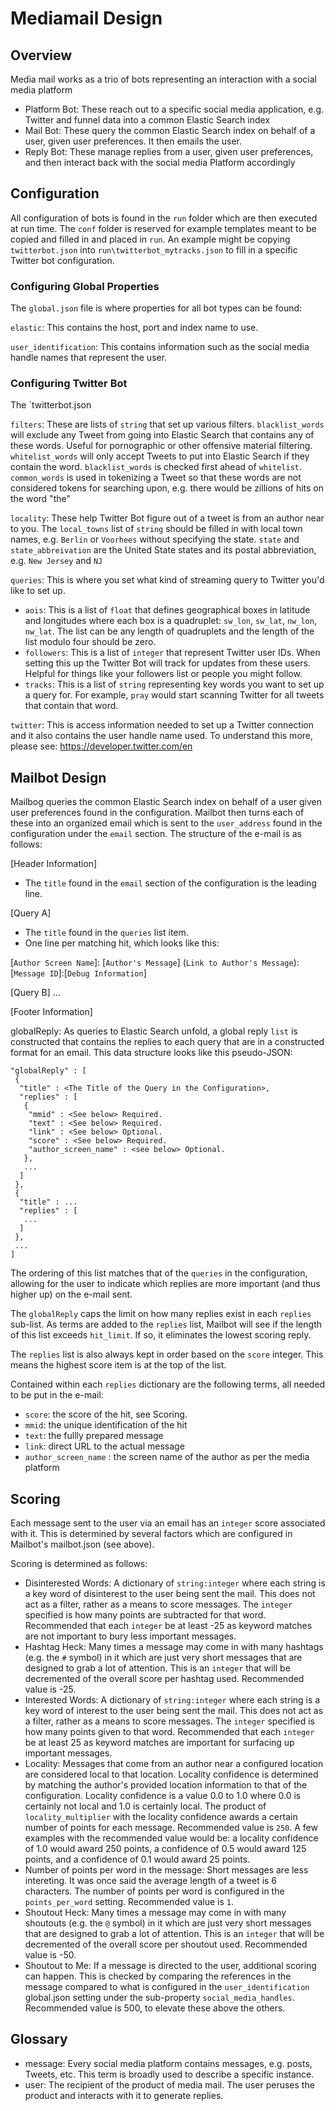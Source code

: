 # Mediamail Design

## Overview
Media mail works as a trio of bots representing an interaction with a social media platform
* Platform Bot: These reach out to a specific social media application, e.g. Twitter and funnel data into a common Elastic Search index
* Mail Bot: These query the common Elastic Search index on behalf of a user, given user preferences. It then emails the user.
* Reply Bot: These manage replies from a user, given user preferences, and then interact back with the social media Platform accordingly

## Configuration
All configuration of bots is found in the `run` folder which are then executed at run time. The `conf` folder is reserved for example templates meant to be copied and filled in and placed in `run`. An example might be copying `twitterbot.json` into `run\twitterbot_mytracks.json` to fill in a specific Twitter bot configuration.

### Configuring Global Properties
The `global.json` file is where properties for all bot types can be found:

`elastic`: This contains the host, port and index name to use.

`user_identification`: This contains information such as the social media handle names that represent the user.

### Configuring Twitter Bot
The `twitterbot.json

`filters`: These are lists of `string` that set up various filters. `blacklist_words` will exclude any Tweet from going into Elastic Search that contains any of these words. Useful for pornographic or other offensive material filtering. `whitelist_words` will only accept Tweets to put into Elastic Search if they contain the word. `blacklist_words` is checked first ahead of `whitelist`. `common_words` is used in tokenizing a Tweet so that these words are not considered tokens for searching upon, e.g. there would be zillions of hits on the word "the"

`locality`: These help Twitter Bot figure out of a tweet is from an author near to you. The `local_towns` list of `string` should be filled in with local town names, e.g. `Berlin` or `Voorhees` without specifying the state. `state` and `state_abbreivation` are the United State states and its postal abbreviation, e.g. `New Jersey` and `NJ`

`queries`: This is where you set what kind of streaming query to Twitter you'd like to set up. 
* `aois`: This is a list of `float` that defines geographical boxes in latitude and longitudes where each box is a quadruplet: `sw_lon`, `sw_lat`, `nw_lon`, `nw_lat`. The list can be any length of quadruplets and the length of the list modulo four should be zero.
* `followers`: This is a list of `integer` that represent Twitter user IDs. When setting this up the Twitter Bot will track for updates from these users. Helpful for things like your followers list or people you might follow.
* `tracks`: This is a list of `string` representing key words you want to set up a query for. For example, `pray` would start scanning Twitter for all tweets that contain that word.

`twitter`: This is access information needed to set up a Twitter connection and it also contains the user handle name used. To understand this more, please see: https://developer.twitter.com/en

## Mailbot Design
Mailbog queries the common Elastic Search index on behalf of a user given user preferences found in the configuration. Mailbot then turns each of these into an organized email which is sent to the `user_address` found in the configuration under the `email` section. The structure of the e-mail is as follows:

[Header Information]
* The `title` found in the `email` section of the configuration is the leading line.

[Query A]
* The `title` found in the `queries` list item.
* One line per matching hit, which looks like this:

[`Author Screen Name`]: [`Author's Message`] (`Link to Author's Message`):[`Message ID`]:[`Debug Information`]

[Query B]
...

[Footer Information]

globalReply: As queries to Elastic Search unfold, a global reply `list` is constructed that contains the replies to each query that are in a constructed format for an email. This data structure looks like this pseudo-JSON:

```
"globalReply" : [
 {
  "title" : <The Title of the Query in the Configuration>,
  "replies" : [
   {
    "mmid" : <See below> Required.
    "text" : <See below> Required.
    "link" : <See below> Optional.
    "score" : <See below> Required.
    "author_screen_name" : <see below> Optional.
   },
   ...
  ]
 },
 {
  "title" : ...
  "replies" : [
   ...
  ]
 },
 ...
]
```

The ordering of this list matches that of the `queries` in the configuration, allowing for the user to indicate which replies are more important (and thus higher up) on the e-mail sent.

The `globalReply` caps the limit on how many replies exist in each `replies` sub-list. As terms are added to the `replies` list, Mailbot will see if the length of this list exceeds `hit_limit`. If so, it eliminates the lowest scoring reply.

The `replies` list is also always kept in order based on the `score` integer. This means the highest score item is at the top of the list.

Contained within each `replies` dictionary are the following terms, all needed to be put in the e-mail:

* `score`: the score of the hit, see Scoring.
* `mmid`: the unique identification of the hit 
* `text`: the fullly prepared message
* `link`: direct URL to the actual message
* `author_screen_name` : the screen name of the author as per the media platform

## Scoring
Each message sent to the user via an email has an `integer` score associated with it. This is determined by several factors which are configured in Mailbot's mailbot.json (see above). 

Scoring is determined as follows:
* Disinterested Words: A dictionary of `string:integer` where each string is a key word of disinterest to the user being sent the mail. This does not act as a filter, rather as a means to score messages. The `integer` specified is how many points are subtracted for that word. Recommended that each `integer` be at least -25 as keyword matches are not important to bury less important messages.
* Hashtag Heck: Many times a message may come in with many hashtags (e.g. the `#` symbol) in it which are just very short messages that are designed to grab a lot of attention. This is an `integer` that will be decremented of the overall score per hashtag used. Recommended value is -25.
* Interested Words: A dictionary of `string:integer` where each string is a key word of interest to the user being sent the mail. This does not act as a filter, rather as a means to score messages. The `integer` specified is how many points given to that word. Recommended that each `integer` be at least 25 as keyword matches are important for surfacing up important messages.
* Locality: Messages that come from an author near a configured location are considered local to that location. Locality confidence is determined by matching the author's provided location information to that of the configuration. Locality confidence is a value 0.0 to 1.0 where 0.0 is certainly not local and 1.0 is certainly local. The product of `locality_multiplier` with the locality confidence awards a certain number of points for each message. Recommended value is `250`. A few examples with the recommended value would be: a locality confidence of 1.0 would award 250 points, a confidence of 0.5 would award 125 points, and a confidence of 0.1 would award 25 points.
* Number of points per word in the message: Short messages are less intereting. It was once said the average length of a tweet is 6 characters. The number of points per word is configured in the `points_per_word` setting. Recommended value is `1`.
* Shoutout Heck:  Many times a message may come in with many shoutouts (e.g. the `@` symbol) in it which are just very short messages that are designed to grab a lot of attention. This is an `integer` that will be decremented of the overall score per shoutout used. Recommended value is -50.
* Shoutout to Me: If a message is directed to the user, additional scoring can happen. This is checked by comparing the references in the message compared to what is configured in the `user_identification` global.json setting under the sub-property `social_media_handles`. Recommended value is 500, to elevate these above the others.

## Glossary
* message: Every social media platform contains messages, e.g. posts, Tweets, etc. This term is broadly used to describe a specific instance.
* user: The recipient of the product of media mail. The user peruses the product and interacts with it to generate replies. 


